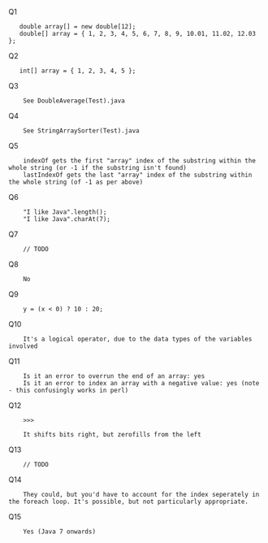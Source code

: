 Q1

       double array[] = new double[12];
       double[] array = { 1, 2, 3, 4, 5, 6, 7, 8, 9, 10.01, 11.02, 12.03 };

Q2

       int[] array = { 1, 2, 3, 4, 5 };
       
Q3

		See DoubleAverage(Test).java
		
Q4
 
		See StringArraySorter(Test).java

Q5

		indexOf gets the first "array" index of the substring within the whole string (or -1 if the substring isn't found)
		lastIndexOf gets the last "array" index of the substring within the whole string (of -1 as per above)
		
Q6

		"I like Java".length();
		"I like Java".charAt(7);
		
		
Q7

		// TODO
		
Q8

		No

Q9

		y = (x < 0) ? 10 : 20;
		
Q10

		It's a logical operator, due to the data types of the variables involved
		
Q11

		Is it an error to overrun the end of an array: yes
		Is it an error to index an array with a negative value: yes (note - this confusingly works in perl)
	
Q12

		>>>
		
		It shifts bits right, but zerofills from the left
		
Q13

		// TODO
		
Q14

		They could, but you'd have to account for the index seperately in the foreach loop. It's possible, but not particularly appropriate.
		
Q15

		Yes (Java 7 onwards)